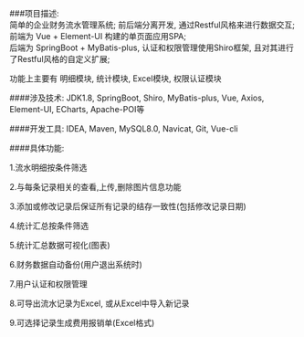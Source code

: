
###项目描述:          
简单的企业财务流水管理系统; 前后端分离开发, 通过Restful风格来进行数据交互;  
前端为 Vue + Element-UI 构建的单页面应用SPA;  
后端为 SpringBoot + MyBatis-plus, 认证和权限管理使用Shiro框架, 且对其进行了Restful风格的自定义扩展;  

功能上主要有 明细模块, 统计模块, Excel模块, 权限认证模块

####涉及技术: 
JDK1.8, SpringBoot, Shiro, MyBatis-plus, Vue, Axios, Element-UI, ECharts, Apache-POI等

####开发工具: 
IDEA, Maven, MySQL8.0, Navicat, Git, Vue-cli

####具体功能:

1.流水明细按条件筛选

2.与每条记录相关的查看,上传,删除图片信息功能

3.添加或修改记录后保证所有记录的结存一致性(包括修改记录日期)

4.统计汇总按条件筛选

5.统计汇总数据可视化(图表)

6.财务数据自动备份(用户退出系统时)

7.用户认证和权限管理

8.可导出流水记录为Excel, 或从Excel中导入新记录

9.可选择记录生成费用报销单(Excel格式)
